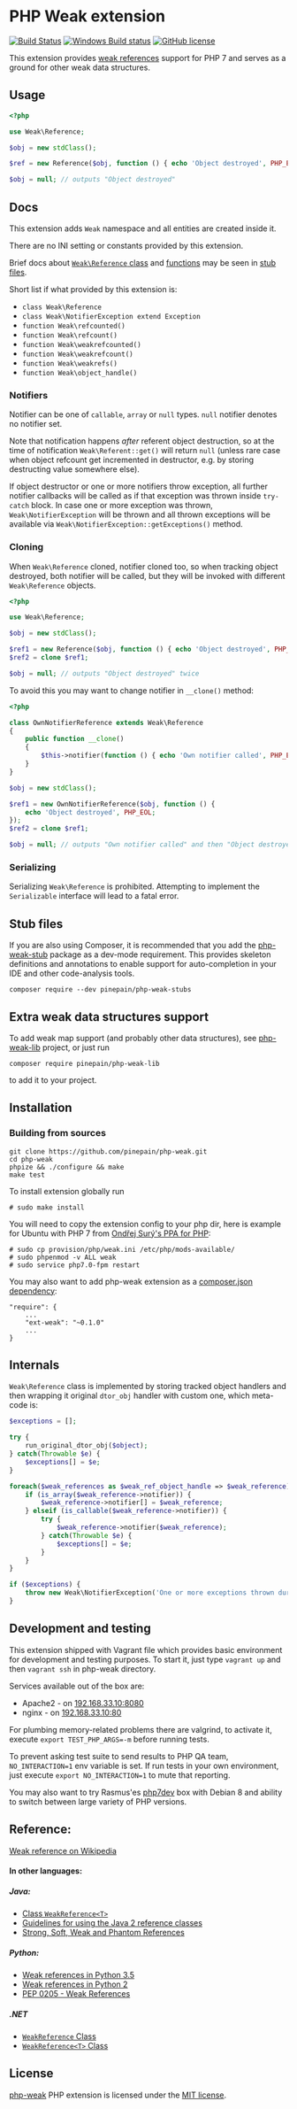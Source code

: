 # PHP Weak extension

[![Build Status](https://travis-ci.org/pinepain/php-weak.svg)](https://travis-ci.org/pinepain/php-weak)
[![Windows Build status](https://ci.appveyor.com/api/projects/status/7r07eydi6c3lj36a/branch/master?svg=true)](https://ci.appveyor.com/project/pinepain/php-weak)
[![GitHub license](https://img.shields.io/badge/license-MIT-blue.svg)](https://raw.githubusercontent.com/pinepain/php-weak/master/LICENSE)

This extension provides [weak references](https://en.wikipedia.org/wiki/Weak_reference) support for PHP 7 and serves
as a ground for other weak data structures.


## Usage

```php
<?php

use Weak\Reference;

$obj = new stdClass();

$ref = new Reference($obj, function () { echo 'Object destroyed', PHP_EOL; });

$obj = null; // outputs "Object destroyed"
```

    
## Docs

This extension adds `Weak` namespace and all entities are created inside it.

There are no INI setting or constants provided by this extension.

Brief docs about [`Weak\Reference` class](./stubs/weak/Reference.php) and [functions](./stubs/weak/functions.php)
may be seen in [stub files](./stubs/weak).

Short list if what provided by this extension is:

  - `class Weak\Reference`
  - `class Weak\NotifierException extend Exception`
  - `function Weak\refcounted()`
  - `function Weak\refcount()`
  - `function Weak\weakrefcounted()`
  - `function Weak\weakrefcount()`
  - `function Weak\weakrefs()`
  - `function Weak\object_handle()`


### Notifiers

Notifier can be one of `callable`, `array` or `null` types. `null` notifier denotes no notifier set.

Note that notification happens *after* referent object destruction, so at the time of notification `Weak\Referent::get()` 
will return `null` (unless rare case when object refcount get incremented in destructor, e.g. by storing destructing value
somewhere else).

If object destructor or one or more notifiers throw exception, all further notifier callbacks will be called as if
that exception was thrown inside `try-catch` block. In case one or more exception was thrown, `Weak\NotifierException`
will be thrown and all thrown exceptions will be available via `Weak\NotifierException::getExceptions()` method.


### Cloning
 
When `Weak\Reference` cloned, notifier cloned too, so when tracking object destroyed, both notifier will be called, but
they will be invoked with different `Weak\Reference` objects.

```php
<?php

use Weak\Reference;

$obj = new stdClass();

$ref1 = new Reference($obj, function () { echo 'Object destroyed', PHP_EOL; });
$ref2 = clone $ref1;

$obj = null; // outputs "Object destroyed" twice
```

To avoid this you may want to change notifier in `__clone()` method:

```php
<?php

class OwnNotifierReference extends Weak\Reference
{
    public function __clone()
    {
        $this->notifier(function () { echo 'Own notifier called', PHP_EOL;});
    }
}

$obj = new stdClass();

$ref1 = new OwnNotifierReference($obj, function () {
    echo 'Object destroyed', PHP_EOL;
});
$ref2 = clone $ref1;

$obj = null; // outputs "Own notifier called" and then "Object destroyed"
```


### Serializing

Serializing `Weak\Reference` is prohibited. Attempting to implement the `Serializable` interface will lead to a
fatal error.


## Stub files

If you are also using Composer, it is recommended that you add the [php-weak-stub](https://github.com/pinepain/php-weak-stubs)
package as a dev-mode requirement. This provides skeleton definitions and annotations to enable support for auto-completion
in your IDE and other code-analysis tools.

    composer require --dev pinepain/php-weak-stubs


## Extra weak data structures support

To add weak map support (and probably other data structures), see [php-weak-lib](https://github.com/pinepain/php-weak-lib)
project, or just run

    composer require pinepain/php-weak-lib

to add it to your project.


## Installation

### Building from sources

    git clone https://github.com/pinepain/php-weak.git
    cd php-weak
    phpize && ./configure && make
    make test

To install extension globally run 
    
    # sudo make install

You will need to copy the extension config to your php dir, here is example for Ubuntu with PHP 7 from
[Ondřej Surý's PPA for PHP](https://launchpad.net/~ondrej/+archive/ubuntu/php):
   
    # sudo cp provision/php/weak.ini /etc/php/mods-available/
    # sudo phpenmod -v ALL weak
    # sudo service php7.0-fpm restart

You may also want to add php-weak extension as a [composer.json dependency](https://getcomposer.org/doc/02-libraries.md#platform-packages):

    "require": {
        ...
        "ext-weak": "~0.1.0"
        ...
    }


## Internals

`Weak\Reference` class is implemented by storing tracked object handlers and then wrapping it original `dtor_obj` handler 
with custom one, which meta-code is:

```php
$exceptions = [];

try {
    run_original_dtor_obj($object);
} catch(Throwable $e) {
    $exceptions[] = $e;
}

foreach($weak_references as $weak_ref_object_handle => $weak_reference) {
    if (is_array($weak_reference->notifier)) {
        $weak_reference->notifier[] = $weak_reference;
    } elseif (is_callable($weak_reference->notifier)) {
        try {
            $weak_reference->notifier($weak_reference);
        } catch(Throwable $e) {
            $exceptions[] = $e;
        }
    }
}

if ($exceptions) {
    throw new Weak\NotifierException('One or more exceptions thrown during notifiers calling', $exceptions);
}
```

## Development and testing

This extension shipped with Vagrant file which provides basic environment for development and testing purposes. 
To start it, just type `vagrant up` and then `vagrant ssh` in php-weak directory.

Services available out of the box are:

 - Apache2 - on [192.168.33.10:8080](http://192.168.33.102:8080)
 - nginx - on [192.168.33.10:80](http://192.168.33.102:80)

For plumbing memory-related problems there are valgrind, to activate it, execute `export TEST_PHP_ARGS=-m` before running tests.

To prevent asking test suite to send results to PHP QA team, `NO_INTERACTION=1` env variable is set. If run tests in your
own environment, just execute `export NO_INTERACTION=1` to mute that reporting.

You may also want to try Rasmus'es [php7dev](https://github.com/rlerdorf/php7dev) box with Debian 8 and ability to switch
between large variety of PHP versions.

## Reference:
 
  [Weak reference on Wikipedia](https://en.wikipedia.org/wiki/Weak_reference)

#### In other languages:

##### Java:

  - [Class `WeakReference<T>`](https://docs.oracle.com/javase/7/docs/api/java/lang/ref/WeakReference.html)
  - [Guidelines for using the Java 2 reference classes](http://www.ibm.com/developerworks/library/j-refs/)
  - [Strong, Soft, Weak and Phantom References](http://neverfear.org/blog/view/150/Strong_Soft_Weak_and_Phantom_References_Java)

##### Python:
    
  - [Weak references in Python 3.5](https://docs.python.org/3.5/library/weakref.html)
  - [Weak references in Python 2](https://docs.python.org/2/library/weakref.html)
  - [PEP 0205 - Weak References](https://www.python.org/dev/peps/pep-0205)

##### .NET

  - [`WeakReference` Class](https://msdn.microsoft.com/en-us/library/system.weakreference.aspx)
  - [`WeakReference<T>` Class](https://msdn.microsoft.com/en-us/library/gg712738%28v=vs.110%29.aspx)

## License

[php-weak](https://github.com/pinepain/php-weak) PHP extension is licensed under the [MIT license](http://opensource.org/licenses/MIT).

